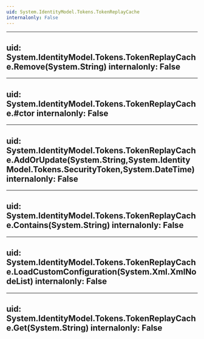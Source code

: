 ```yaml
---
uid: System.IdentityModel.Tokens.TokenReplayCache
internalonly: False
---
```


---
uid: System.IdentityModel.Tokens.TokenReplayCache.Remove(System.String)
internalonly: False
---

---
uid: System.IdentityModel.Tokens.TokenReplayCache.#ctor
internalonly: False
---

---
uid: System.IdentityModel.Tokens.TokenReplayCache.AddOrUpdate(System.String,System.IdentityModel.Tokens.SecurityToken,System.DateTime)
internalonly: False
---

---
uid: System.IdentityModel.Tokens.TokenReplayCache.Contains(System.String)
internalonly: False
---

---
uid: System.IdentityModel.Tokens.TokenReplayCache.LoadCustomConfiguration(System.Xml.XmlNodeList)
internalonly: False
---

---
uid: System.IdentityModel.Tokens.TokenReplayCache.Get(System.String)
internalonly: False
---
